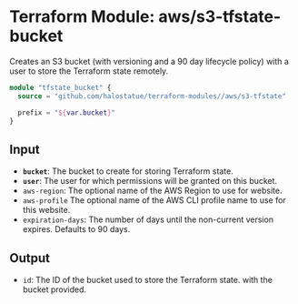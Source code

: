 # Terraform Module: aws/s3-tfstate-bucket

Creates an S3 bucket (with versioning and a 90 day lifecycle policy) with a
user to store the Terraform state remotely.

```terraform
module "tfstate_bucket" {
  source = "github.com/halostatue/terraform-modules//aws/s3-tfstate"

  prefix = "${var.bucket}"
}
```

## Input

*   __`bucket`__: The bucket to create for storing Terraform state.
*   __`user`__: The user for which permissions will be granted on this bucket.
*   `aws-region`: The optional name of the AWS Region to use for website.
*   `aws-profile` The optional name of the AWS CLI profile name to use for this
    website.
*   `expiration-days`: The number of days until the non-current version
    expires. Defaults to 90 days.

## Output

*   `id`: The ID of the bucket used to store the Terraform state.
    with the bucket provided.
